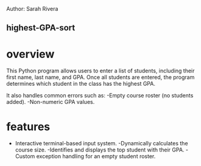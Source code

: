 Author: Sarah Rivera

## highest-GPA-sort


# overview 
This Python program allows users to enter a list of students, including their first name, last name, and GPA.
Once all students are entered, the program determines which student in the class has the highest GPA.

It also handles common errors such as:
-Empty course roster (no students added).
-Non-numeric GPA values.

# features 
- Interactive terminal-based input system.
-Dynamically calculates the course size.
-Identifies and displays the top student with their GPA.
-Custom exception handling for an empty student roster.
